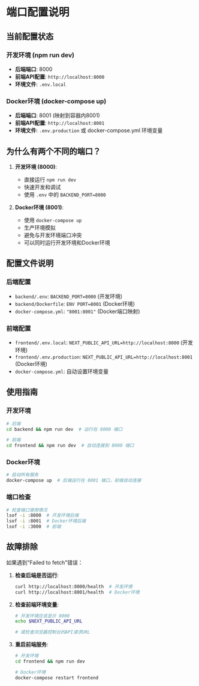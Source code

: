 # 端口配置说明

## 当前配置状态

### 开发环境 (npm run dev)
- **后端端口**: 8000
- **前端API配置**: `http://localhost:8000`
- **环境文件**: `.env.local`

### Docker环境 (docker-compose up)
- **后端端口**: 8001 (映射到容器内8001)
- **前端API配置**: `http://localhost:8001`
- **环境文件**: `.env.production` 或 docker-compose.yml 环境变量

## 为什么有两个不同的端口？

1. **开发环境 (8000)**:
   - 直接运行 `npm run dev`
   - 快速开发和调试
   - 使用 `.env` 中的 `BACKEND_PORT=8000`

2. **Docker环境 (8001)**:
   - 使用 `docker-compose up`
   - 生产环境模拟
   - 避免与开发环境端口冲突
   - 可以同时运行开发环境和Docker环境

## 配置文件说明

### 后端配置
- `backend/.env`: `BACKEND_PORT=8000` (开发环境)
- `backend/Dockerfile`: `ENV PORT=8001` (Docker环境)
- `docker-compose.yml`: `"8001:8001"` (Docker端口映射)

### 前端配置
- `frontend/.env.local`: `NEXT_PUBLIC_API_URL=http://localhost:8000` (开发环境)
- `frontend/.env.production`: `NEXT_PUBLIC_API_URL=http://localhost:8001` (Docker环境)
- `docker-compose.yml`: 自动设置环境变量

## 使用指南

### 开发环境
```bash
# 后端
cd backend && npm run dev  # 运行在 8000 端口

# 前端
cd frontend && npm run dev  # 自动连接到 8000 端口
```

### Docker环境
```bash
# 启动所有服务
docker-compose up  # 后端运行在 8001 端口，前端自动连接
```

### 端口检查
```bash
# 检查端口使用情况
lsof -i :8000  # 开发环境后端
lsof -i :8001  # Docker环境后端
lsof -i :3000  # 前端
```

## 故障排除

如果遇到"Failed to fetch"错误：

1. **检查后端是否运行**:
   ```bash
   curl http://localhost:8000/health  # 开发环境
   curl http://localhost:8001/health  # Docker环境
   ```

2. **检查前端环境变量**:
   ```bash
   # 开发环境应该显示 8000
   echo $NEXT_PUBLIC_API_URL

   # 或检查浏览器控制台的API请求URL
   ```

3. **重启前端服务**:
   ```bash
   # 开发环境
   cd frontend && npm run dev

   # Docker环境
   docker-compose restart frontend
   ```